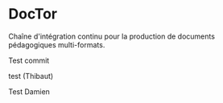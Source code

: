 DocTor
======


Chaîne d'intégration continu pour la production de documents pédagogiques multi-formats.


Test commit

test (Thibaut)

Test Damien
